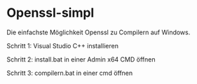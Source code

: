# Openssl-simpl
Die einfachste Möglichkeit Openssl zu Compilern auf Windows.

Schritt 1: Visual Studio C++ installieren

Schritt 2: install.bat in einer Admin x64 CMD öffnen

Schritt 3: compilern.bat in einer cmd öffnen
